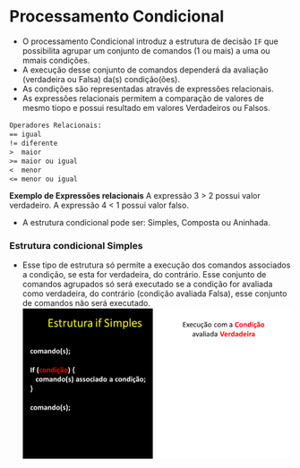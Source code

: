 # Processamento Condicional
+ O processamento Condicional introduz a estrutura de decisão ```IF``` que possibilita agrupar um conjunto de comandos (1 ou mais) a uma ou mmais condições.
+ A execução desse conjunto de comandos dependerá da avaliação (verdadeira ou Falsa) da(s) condição(ões).
+ As condições são representadas através de expressões relacionais. 
+ As expressões relacionais permitem a comparação de valores de mesmo tiopo e possui resultado em valores Verdadeiros ou Falsos. 
```
Operadores Relacionais:
== igual
!= diferente
>  maior
>= maior ou igual
<  menor
<= menor ou igual
```
**Exemplo de Expressões relacionais**
A expressão 3 > 2 possui valor verdadeiro. 
A expressão 4 < 1  possui valor falso.


+ A estrutura condicional pode ser: Simples, Composta ou Aninhada.

### Estrutura condicional Simples
+ Esse tipo de estrutura só permite a execução dos comandos associados a condição, se esta for verdadeira, do contrário.
Esse conjunto de comandos agrupados só será executado se a condição for avaliada como verdadeira, do contrário (condição avaliada Falsa), esse conjunto de comandos não será executado.
![programa](/markdowns/gif_IF_Simples.gif)
